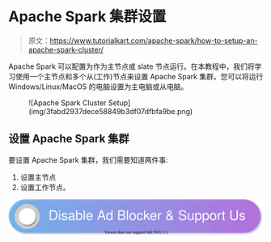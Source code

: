 # Apache Spark 集群设置

> 原文：<https://www.tutorialkart.com/apache-spark/how-to-setup-an-apache-spark-cluster/>

Apache Spark 可以配置为作为主节点或 slate 节点运行。在本教程中，我们将学习使用一个主节点和多个从(工作)节点来设置 Apache Spark 集群。您可以将运行 Windows/Linux/MacOS 的电脑设置为主电脑或从电脑。

<figure class="aligncenter">![Apache Spark Cluster Setup](img/3fabd2937dece58849b3df07dfbfa9be.png)</figure>

## 设置 Apache Spark 集群

要设置 Apache Spark 集群，我们需要知道两件事:

1.  设置主节点
2.  设置工作节点。

[![](img/925da31b32d6bc3827932f6c8afb11bb.png)](https://www.tutorialkart.com/)